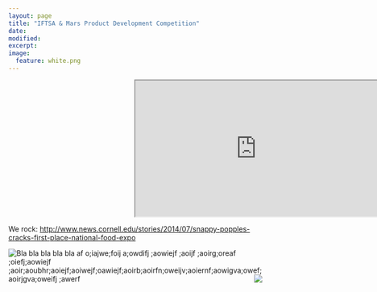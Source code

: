 ```yaml
---
layout: page
title: "IFTSA & Mars Product Development Competition"
date: 
modified:
excerpt:
image:
  feature: white.png
---
```

<div id="contentframe" style="position:relative; top: 0px; left: 250px;">
<iframe width="480" height="270" src="http://link.brightcove.com/services/player/bcpid1384193524001?bckey=AQ~~,AAABQKHY2bE~,ITTF-QY62MEfC5bna0hdbYgCt88POfF_&bctid=3706530605001" frameborder="1" allowfullscreen></iframe>
</div>

We rock: http://www.news.cornell.edu/stories/2014/07/snappy-popples-cracks-first-place-national-food-expo

<div style="float:left"><img src="http://jadeproulx.com/images/popples-package.png"></div> Bla bla bla bla bla af o;iajwe;foij a;owdifj ;aowiejf ;aoijf ;aoirg;oreaf ;oiefj;aowiejf ;aoir;aoubhr;aoiejf;aoiwejf;oawiejf;aoirb;aoirfn;oweijv;aoiernf;aowigva;owef;aoirjgva;oweifj ;awerf   
<div style="float:right"><img src="http://jadeproulx.com/images/IFT-group.jpg"></div>
